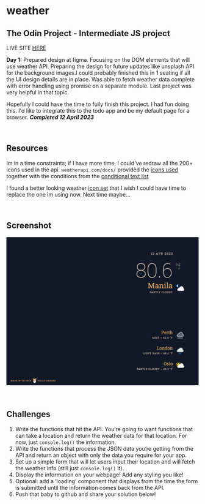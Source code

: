 # weather

## The Odin Project - Intermediate JS project

LIVE SITE [HERE](https://hello-damiro.github.io/weather)

**Day 1:** Prepared design at figma. Focusing on the DOM elements that will use weather API. Preparing the design for future updates like unsplash API for the background images.I could probably finished this in 1 seating if all the UI design details are in place. Was able to fetch weather data complete with error handling using promise on a separate module. Last project was very helpful in that topic.

Hopefully I could have the time to fully finish this project. I had fun doing this. I'd like to integrate this to the todo app and be my default page for a browser. **_Completed 12 April 2023_**

</br>

## Resources

Im in a time constraints; if I have more time, I could've redraw all the 200+ icons used in the api. `weatherapi.com/docs/` provided the [icons used](https://cdn.weatherapi.com/weather.zip) together with the conditions from the [conditional text list](https://www.weatherapi.com/docs/weather_conditions.csv)

I found a better looking weather [icon set](https://erikflowers.github.io/weather-icons/) that I wish I could have time to replace the one im using now. Next time maybe...

</br>

## Screenshot

![Screenshot](https://github.com/hello-damiro/weather/blob/main/src/assets/images/screenshot.png?raw=true)

</br>

## Challenges

1. Write the functions that hit the API. You’re going to want functions that can take a location and return the weather data for that location. For now, just `console.log()` the information.
2. Write the functions that process the JSON data you’re getting from the API and return an object with only the data you require for your app.
3. Set up a simple form that will let users input their location and will fetch the weather info (still just `console.log()` it).
4. Display the information on your webpage! Add any styling you like!
5. Optional: add a ‘loading’ component that displays from the time the form is submitted until the information comes back from the API.
6. Push that baby to github and share your solution below!
